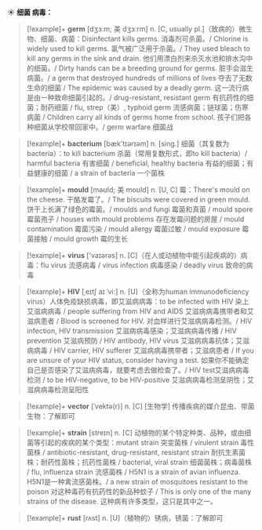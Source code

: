 ☀ <span class="category">**细菌 病毒：**</span>
>[!example]+ <span class="vocabulary">**germ**</span> [dʒɜ:m; 美 dʒɜ:rm]
> <span class="definition">n. [C, usually pl.]（致病的）微生物、细菌、病菌：</span>Disinfectant kills germs. 消毒剂可杀菌。/ Chlorine is widely used to kill germs. 氯气被广泛用于杀菌。/ They used bleach to kill any germs in the sink and drain. 他们用漂白剂来杀灭水池和排水沟中的细菌。/ Dirty hands can be a breeding ground for germs. 脏手会滋生病菌。/ a germ that destroyed hundreds of millions of lives 夺去了无数生命的细菌 / The epidemic was caused by a deadly germ. 这一流行病是由一种致命细菌引起的。/ drug-resistant, resistant germ 有抗药性的细菌；耐药细菌 / flu, strep（美）, typhoid germ 流感病菌；链球菌；伤寒病菌 / Children carry all kinds of germs home from school. 孩子们把各种细菌从学校带回家中。/ germ warfare 细菌战

>[!example]+ <span class="vocabulary">**bacterium**</span> [bæk'tɪərɪəm] 
> <span class="definition">n. [sing.] 细菌（其复数为bacteria）：</span>to kill bacterium 杀菌（常用复数形式，即to kill bacteria）/ harmful bacteria 有害细菌 / beneficial, healthy bacteria 有益的细菌；有益健康的细菌 / a strain of bacteria 一个菌株
           
>[!example]+ <span class="vocabulary">**mould**</span> [məʊld; 美 moʊld]
> <span class="definition">n. [U, C] 霉：</span>There's mould on the cheese. 干酪发霉了。/ The biscuits were covered in green mould. 饼干上长满了绿色的霉菌。/ moulds and fungi 霉菌和真菌 / mould spore 霉菌孢子 / houses with mould problems 存在发霉问题的房屋 / mould contamination 霉菌污染 / mould allergy 霉菌过敏 / mould exposure 霉菌接触 / mould growth 霉的生长

>[!example]+ <span class="vocabulary">**virus**</span> ['vaɪərəs] 
> <span class="definition">n. [C]（在人或动植物中能引起疾病的）病毒：</span>flu virus 流感病毒 / virus infection 病毒感染 / deadly virus 致命的病毒
                     
>[!example]+ <span class="vocabulary">**HIV**</span> [ˌeɪtʃ aɪ ˈvi:]
> <span class="definition">n. [U]（全称为human immunodeficiency virus）人体免疫缺损病毒，即艾滋病病毒：</span>to be infected with HIV 染上艾滋病病毒 / people suffering from HIV and AIDS 艾滋病病毒携带者和艾滋病患者 / Blood is screened for HIV. 对血样进行艾滋病病毒检测。/ HIV infection, HIV transmission 艾滋病病毒感染；艾滋病病毒传播 / HIV prevention 艾滋病预防 / HIV antibody, HIV virus 艾滋病病毒抗体；艾滋病病毒 / HIV carrier, HIV sufferer 艾滋病病毒携带者；艾滋病患者 / If you are unsure of your HIV status, consider having a test. 如果你不能确定自己是否感染了艾滋病病毒，就要考虑去做检查了。/ HIV test艾滋病病毒检测 / to be HIV-negative, to be HIV-positive 艾滋病病毒检测呈阴性；艾滋病病毒检测呈阳性

>[!example]+ <span class="vocabulary">**vector**</span> [ˈvektə(r)]
> <span class="definition">n. [C] [生物学] 传播疾病的媒介昆虫、带菌生物：</span>了解即可
           
>[!example]+ <span class="vocabulary">**strain**</span> [streɪn]
> <span class="definition">n. [C] 动植物的某个特定种类、品种，或由细菌等引起的疾病的某个类型：</span>mutant strain 突变菌株 / virulent strain 毒性菌株 / antibiotic-resistant, drug-resistant, resistant strain 耐抗生素菌株；耐药性菌株；抗药性菌株 / bacterial, viral strain 细菌菌株；病毒菌株 / flu, influenza strain 流感菌株 / H5N1 is a strain of avian influenza. H5N1是一种禽流感菌株。/ a new strain of mosquitoes resistant to the poison 对这种毒药有抗药性的新品种蚊子 / This is only one of the many strains of the disease. 这种病有许多类型，这只是其中之一。
           
>[!example]+ <span class="vocabulary">**rust**</span> [rʌst]
> <span class="definition">n. [U]（植物的）锈病，锈菌：</span>了解即可
